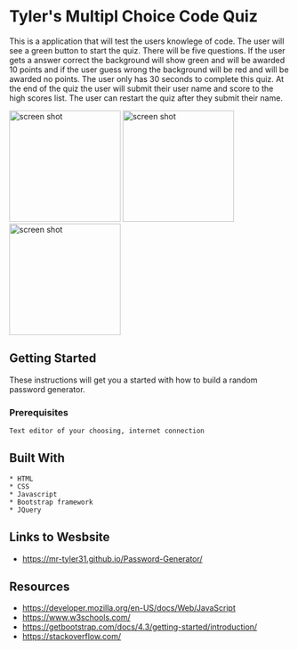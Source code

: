 # Tyler's Multipl Choice Code Quiz

This is a application that will test the users knowlege of code. The user will see a green button to start the quiz. There will be five questions. If the user gets a answer correct the background will show green and will be awarded 10 points and if the user guess wrong the background will be red and will be awarded no points. The user only has 30 seconds to complete this quiz. At the end of the quiz the user will submit their user name and score to the high scores list. The user can restart the quiz after they submit their name.

<img class="img-fluid py-2" src="assets/images/img1.PNG" alt="screen shot" width="200" height="200"> 
<img class="img-fluid py-2" src="assets/images/img2.PNG" alt="screen shot" width="200" height="200"> 
<img class="img-fluid py-2" src="assets/images/img3.PNG" alt="screen shot" width="200" height="200">          

## Getting Started

These instructions will get you a started with how to build a random password generator.

### Prerequisites

```
Text editor of your choosing, internet connection
```

## Built With
```
* HTML
* CSS
* Javascript
* Bootstrap framework
* JQuery

```

## Links to Wesbsite 

- https://mr-tyler31.github.io/Password-Generator/




## Resources

- https://developer.mozilla.org/en-US/docs/Web/JavaScript
- https://www.w3schools.com/
- https://getbootstrap.com/docs/4.3/getting-started/introduction/
- https://stackoverflow.com/

